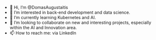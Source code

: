 - 👋 Hi, I’m @DomasAugustaitis
- 👀 I’m interested in back-end development and data science.
- 🌱 I’m currently learning Kubernetes and AI.
- 💞️ I’m looking to collaborate on new and interesting projects, especially within the AI and Innovation area.
- 📫 How to reach me: via LinkedIn

<!---
DomasAugustaitis/DomasAugustaitis is a ✨ special ✨ repository because its `README.md` (this file) appears on your GitHub profile.
You can click the Preview link to take a look at your changes.
--->
